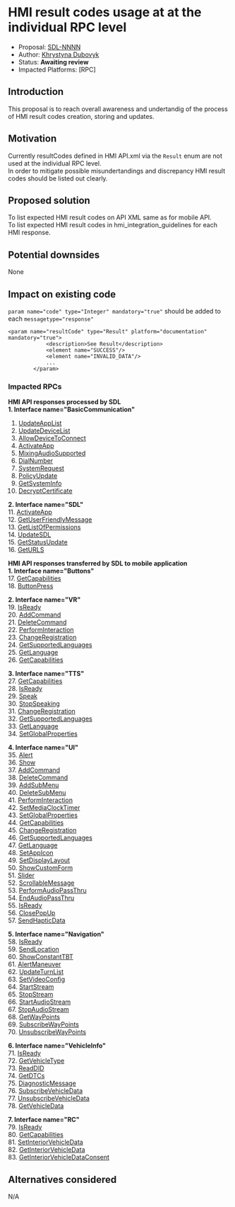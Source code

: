 # HMI result codes usage at at the individual RPC level

* Proposal: [SDL-NNNN](NNNN-filename.md)
* Author: [Khrystyna Dubovyk](https://github.com/KhrystynaDubovyk)
* Status: **Awaiting review**
* Impacted Platforms: [RPC]

## Introduction

This proposal is to reach overall awareness and undertandig of the process of HMI result codes creation, storing and updates.

## Motivation

Currently resultCodes defined in HMI API.xml via the `Result` enum are not used at the individual RPC level.  
In order to mitigate possible misundertandings and discrepancy HMI result codes should be listed out clearly.

## Proposed solution
To list expected HMI result codes on API XML same as for mobile API.  
To list expected HMI result codes in hmi_integration_guidelines for each HMI response.

## Potential downsides
None

## Impact on existing code
`param name="code" type="Integer" mandatory="true"` should be added to each `messagetype="response"`  

```
<param name="resultCode" type="Result" platform="documentation" mandatory="true">
            <description>See Result</description>
            <element name="SUCCESS"/>
            <element name="INVALID_DATA"/>
            ...
        </param> 
```

### Impacted RPCs  
**HMI API responses processed by SDL**  
**1. Interface name="BasicCommunication"**
1. [UpdateAppList](https://github.com/smartdevicelink/sdl_core/blob/develop/src/components/interfaces/HMI_API.xml#L2771)
2. [UpdateDeviceList](https://github.com/smartdevicelink/sdl_core/blob/develop/src/components/interfaces/HMI_API.xml#L2779)
3. [AllowDeviceToConnect](https://github.com/smartdevicelink/sdl_core/blob/develop/src/components/interfaces/HMI_API.xml#L2797)
4. [ActivateApp](https://github.com/smartdevicelink/sdl_core/blob/develop/src/components/interfaces/HMI_API.xml#L2824)
5. [MixingAudioSupported](https://github.com/smartdevicelink/sdl_core/blob/develop/src/components/interfaces/HMI_API.xml#L2903)  
6. [DialNumber](https://github.com/smartdevicelink/sdl_core/blob/develop/src/components/interfaces/HMI_API.xml#L2918)  
7. [SystemRequest](https://github.com/smartdevicelink/sdl_core/blob/develop/src/components/interfaces/HMI_API.xml#L2964)  
8. [PolicyUpdate](https://github.com/smartdevicelink/sdl_core/blob/develop/src/components/interfaces/HMI_API.xml#L2988)  
9. [GetSystemInfo](https://github.com/smartdevicelink/sdl_core/blob/develop/src/components/interfaces/HMI_API.xml#L3041)  
10. [DecryptCertificate](https://github.com/smartdevicelink/sdl_core/blob/develop/src/components/interfaces/HMI_API.xml#L3065)  


**2. Interface name="SDL"**  
11. [ActivateApp](https://github.com/smartdevicelink/sdl_core/blob/develop/src/components/interfaces/HMI_API.xml#L4730)  
12. [GetUserFriendlyMessage](https://github.com/smartdevicelink/sdl_core/blob/develop/src/components/interfaces/HMI_API.xml#L4755)  
13. [GetListOfPermissions](https://github.com/smartdevicelink/sdl_core/blob/develop/src/components/interfaces/HMI_API.xml#L4797)  
14. [UpdateSDL](https://github.com/smartdevicelink/sdl_core/blob/develop/src/components/interfaces/HMI_API.xml#L4851)  
15. [GetStatusUpdate](https://github.com/smartdevicelink/sdl_core/blob/develop/src/components/interfaces/HMI_API.xml#L4859)  
16. [GetURLS](https://github.com/smartdevicelink/sdl_core/blob/develop/src/components/interfaces/HMI_API.xml#L4880)  

**HMI API responses transferred by SDL to mobile application**  
**1. Interface name="Buttons"**  
17. [GetCapabilities](https://github.com/smartdevicelink/sdl_core/blob/develop/src/components/interfaces/HMI_API.xml#L2669)  
18. [ButtonPress](https://github.com/smartdevicelink/sdl_core/blob/develop/src/components/interfaces/HMI_API.xml#L2691)  

**2. Interface name="VR"**  
19. [IsReady](https://github.com/smartdevicelink/sdl_core/blob/develop/src/components/interfaces/HMI_API.xml#L3084)  
20. [AddCommand](https://github.com/smartdevicelink/sdl_core/blob/develop/src/components/interfaces/HMI_API.xml#L3115)  
21. [DeleteCommand](https://github.com/smartdevicelink/sdl_core/blob/develop/src/components/interfaces/HMI_API.xml#L3132)  
22. [PerformInteraction](https://github.com/smartdevicelink/sdl_core/blob/develop/src/components/interfaces/HMI_API.xml#L3165)  
23. [ChangeRegistration](https://github.com/smartdevicelink/sdl_core/blob/develop/src/components/interfaces/HMI_API.xml#L3197)  
24. [GetSupportedLanguages](https://github.com/smartdevicelink/sdl_core/blob/develop/src/components/interfaces/HMI_API.xml#L3208)  
25. [GetLanguage](https://github.com/smartdevicelink/sdl_core/blob/develop/src/components/interfaces/HMI_API.xml#L3216)  
26. [GetCapabilities](https://github.com/smartdevicelink/sdl_core/blob/develop/src/components/interfaces/HMI_API.xml#L3222)  

**3. Interface name="TTS"**  
27. [GetCapabilities](https://github.com/smartdevicelink/sdl_core/blob/develop/src/components/interfaces/HMI_API.xml#L3234)  
28. [IsReady](https://github.com/smartdevicelink/sdl_core/blob/develop/src/components/interfaces/HMI_API.xml#L3251)  
29. [Speak](https://github.com/smartdevicelink/sdl_core/blob/develop/src/components/interfaces/HMI_API.xml#L3271)  
30. [StopSpeaking](https://github.com/smartdevicelink/sdl_core/blob/develop/src/components/interfaces/HMI_API.xml#L3277)  
31. [ChangeRegistration](https://github.com/smartdevicelink/sdl_core/blob/develop/src/components/interfaces/HMI_API.xml#L3298)  
32. [GetSupportedLanguages](https://github.com/smartdevicelink/sdl_core/blob/develop/src/components/interfaces/HMI_API.xml#L3309)  
33. [GetLanguage](https://github.com/smartdevicelink/sdl_core/blob/develop/src/components/interfaces/HMI_API.xml#L3317)  
34. [SetGlobalProperties](https://github.com/smartdevicelink/sdl_core/blob/develop/src/components/interfaces/HMI_API.xml#L3339)  

**4. Interface name="UI"**  
35. [Alert](https://github.com/smartdevicelink/sdl_core/blob/develop/src/components/interfaces/HMI_API.xml#L3377)  
36. [Show](https://github.com/smartdevicelink/sdl_core/blob/develop/src/components/interfaces/HMI_API.xml#L3419)  
37. [AddCommand](https://github.com/smartdevicelink/sdl_core/blob/develop/src/components/interfaces/HMI_API.xml#L3437)  
38. [DeleteCommand](https://github.com/smartdevicelink/sdl_core/blob/develop/src/components/interfaces/HMI_API.xml#L3448)  
39. [AddSubMenu](https://github.com/smartdevicelink/sdl_core/blob/develop/src/components/interfaces/HMI_API.xml#L3462)  
40. [DeleteSubMenu](https://github.com/smartdevicelink/sdl_core/blob/develop/src/components/interfaces/HMI_API.xml#L3473)  
41. [PerformInteraction](https://github.com/smartdevicelink/sdl_core/blob/develop/src/components/interfaces/HMI_API.xml#L3500)  
42. [SetMediaClockTimer](https://github.com/smartdevicelink/sdl_core/blob/develop/src/components/interfaces/HMI_API.xml#L3532)  
43. [SetGlobalProperties](https://github.com/smartdevicelink/sdl_core/blob/develop/src/components/interfaces/HMI_API.xml#L3556)  
44. [GetCapabilities](https://github.com/smartdevicelink/sdl_core/blob/develop/src/components/interfaces/HMI_API.xml#L3582)  
45. [ChangeRegistration](https://github.com/smartdevicelink/sdl_core/blob/develop/src/components/interfaces/HMI_API.xml#L3624)  
46. [GetSupportedLanguages](https://github.com/smartdevicelink/sdl_core/blob/develop/src/components/interfaces/HMI_API.xml#L3635)  
47. [GetLanguage](https://github.com/smartdevicelink/sdl_core/blob/develop/src/components/interfaces/HMI_API.xml#L3643)  
48. [SetAppIcon](https://github.com/smartdevicelink/sdl_core/blob/develop/src/components/interfaces/HMI_API.xml#L3661)  
49. [SetDisplayLayout](https://github.com/smartdevicelink/sdl_core/blob/develop/src/components/interfaces/HMI_API.xml#L3674)  
50. [ShowCustomForm](https://github.com/smartdevicelink/sdl_core/blob/develop/src/components/interfaces/HMI_API.xml#L3716)  
51. [Slider](https://github.com/smartdevicelink/sdl_core/blob/develop/src/components/interfaces/HMI_API.xml#L3768)  
52. [ScrollableMessage](https://github.com/smartdevicelink/sdl_core/blob/develop/src/components/interfaces/HMI_API.xml#L3789)  
53. [PerformAudioPassThru](https://github.com/smartdevicelink/sdl_core/blob/develop/src/components/interfaces/HMI_API.xml#L3810)  
54. [EndAudioPassThru](https://github.com/smartdevicelink/sdl_core/blob/develop/src/components/interfaces/HMI_API.xml#L3815)  
55. [IsReady](https://github.com/smartdevicelink/sdl_core/blob/develop/src/components/interfaces/HMI_API.xml#L3820)  
56. [ClosePopUp](https://github.com/smartdevicelink/sdl_core/blob/develop/src/components/interfaces/HMI_API.xml#L3831)  
57. [SendHapticData](https://github.com/smartdevicelink/sdl_core/blob/develop/src/components/interfaces/HMI_API.xml#L3863)  

**5. Interface name="Navigation"**  
58. [IsReady](https://github.com/smartdevicelink/sdl_core/blob/develop/src/components/interfaces/HMI_API.xml#L3872)  
59. [SendLocation](https://github.com/smartdevicelink/sdl_core/blob/develop/src/components/interfaces/HMI_API.xml#L3913)  
60. [ShowConstantTBT](https://github.com/smartdevicelink/sdl_core/blob/develop/src/components/interfaces/HMI_API.xml#L3950)  
61. [AlertManeuver](https://github.com/smartdevicelink/sdl_core/blob/develop/src/components/interfaces/HMI_API.xml#L3961)  
62. [UpdateTurnList](https://github.com/smartdevicelink/sdl_core/blob/develop/src/components/interfaces/HMI_API.xml#L3974)  
63. [SetVideoConfig](https://github.com/smartdevicelink/sdl_core/blob/develop/src/components/interfaces/HMI_API.xml#L3991)  
64. [StartStream](https://github.com/smartdevicelink/sdl_core/blob/develop/src/components/interfaces/HMI_API.xml#L4012)  
65. [StopStream](https://github.com/smartdevicelink/sdl_core/blob/develop/src/components/interfaces/HMI_API.xml#L4020)  
66. [StartAudioStream](https://github.com/smartdevicelink/sdl_core/blob/develop/src/components/interfaces/HMI_API.xml#L4031)  
67. [StopAudioStream](https://github.com/smartdevicelink/sdl_core/blob/develop/src/components/interfaces/HMI_API.xml#L4039)  
68. [GetWayPoints](https://github.com/smartdevicelink/sdl_core/blob/develop/src/components/interfaces/HMI_API.xml#L4062)  
69. [SubscribeWayPoints](https://github.com/smartdevicelink/sdl_core/blob/develop/src/components/interfaces/HMI_API.xml#L4081)  
70. [UnsubscribeWayPoints](https://github.com/smartdevicelink/sdl_core/blob/develop/src/components/interfaces/HMI_API.xml#L4088)  

**6. Interface name="VehicleInfo"**  
71. [IsReady](https://github.com/smartdevicelink/sdl_core/blob/develop/src/components/interfaces/HMI_API.xml#L4097)  
72. [GetVehicleType](https://github.com/smartdevicelink/sdl_core/blob/develop/src/components/interfaces/HMI_API.xml#L4105)  
73. [ReadDID](https://github.com/smartdevicelink/sdl_core/blob/develop/src/components/interfaces/HMI_API.xml#L4120)  
74. [GetDTCs](https://github.com/smartdevicelink/sdl_core/blob/develop/src/components/interfaces/HMI_API.xml#L4137)  
75. [DiagnosticMessage](https://github.com/smartdevicelink/sdl_core/blob/develop/src/components/interfaces/HMI_API.xml#L4166)  
76. [SubscribeVehicleData](https://github.com/smartdevicelink/sdl_core/blob/develop/src/components/interfaces/HMI_API.xml#L4255)  
77. [UnsubscribeVehicleData](https://github.com/smartdevicelink/sdl_core/blob/develop/src/components/interfaces/HMI_API.xml#L4413)  
78. [GetVehicleData](https://github.com/smartdevicelink/sdl_core/blob/develop/src/components/interfaces/HMI_API.xml#L4567)  

**7. Interface name="RC"**  
79. [IsReady](https://github.com/smartdevicelink/sdl_core/blob/develop/src/components/interfaces/HMI_API.xml#L4894)  
80. [GetCapabilities](https://github.com/smartdevicelink/sdl_core/blob/develop/src/components/interfaces/HMI_API.xml#L4903)  
81. [SetInteriorVehicleData](https://github.com/smartdevicelink/sdl_core/blob/develop/src/components/interfaces/HMI_API.xml#L4918)  
82. [GetInteriorVehicleData](https://github.com/smartdevicelink/sdl_core/blob/develop/src/components/interfaces/HMI_API.xml#L4936)  
83. [GetInteriorVehicleDataConsent](https://github.com/smartdevicelink/sdl_core/blob/develop/src/components/interfaces/HMI_API.xml#L4957)


## Alternatives considered
N/A

